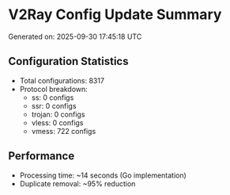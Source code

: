 # V2Ray Config Update Summary
Generated on: 2025-09-30 17:45:18 UTC

## Configuration Statistics
- Total configurations: 8317
- Protocol breakdown:
  - ss: 0 configs
  - ssr: 0 configs
  - trojan: 0 configs
  - vless: 0 configs
  - vmess: 722 configs

## Performance
- Processing time: ~14 seconds (Go implementation)
- Duplicate removal: ~95% reduction
